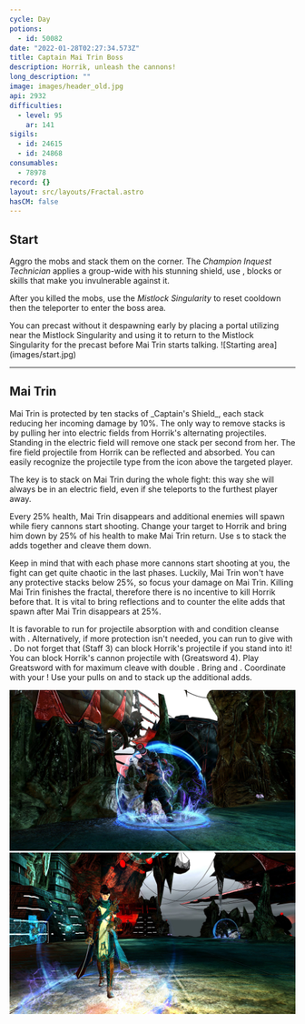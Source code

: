 ```yaml
---
cycle: Day
potions:
  - id: 50082
date: "2022-01-28T02:27:34.573Z"
title: Captain Mai Trin Boss
description: Horrik, unleash the cannons!
long_description: ""
image: images/header_old.jpg
api: 2932
difficulties:
  - level: 95
    ar: 141
sigils:
  - id: 24615
  - id: 24868
consumables:
  - 78978
record: {}
layout: src/layouts/Fractal.astro
hasCM: false
---
```


<Grid>
<GridItem sm="12">

## Start

Aggro the mobs and stack them on the corner. The _Champion Inquest Technician_ applies a group-wide <Control name="Daze"/> with his stunning shield, use <Boon name="Stability"/>, blocks or skills that make you invulnerable against it.

After you killed the mobs, use the _Mistlock Singularity_ to reset cooldown then the teleporter to enter the boss area.

</GridItem>

<GridItem sm="8">

<Tabs>
<Tab specialization="Weaver">
You can precast <Skill name="Conjure Fiery Greatsword"/> without it despawning early by placing a portal utilizing <Item id="78978"/> near the Mistlock Singularity and using it to return to the Mistlock Singularity for the precast before Mai Trin starts talking.
</Tab>
</Tabs>
</GridItem>

<GridItem sm="4">
![Starting area](images/start.jpg)
</GridItem>
</Grid>

---

## Mai Trin <Item id="50082" disableText/>

<Grid>
<GridItem sm="7">
Mai Trin is protected by ten stacks of _Captain's Shield_, each stack reducing her incoming damage by 10%. The only way to remove stacks is by pulling her into electric fields from Horrik's alternating projectiles. Standing in the electric field will remove one stack per second from her. The fire field projectile from Horrik can be reflected and absorbed. You can easily recognize the projectile type from the icon above the targeted player.

The key is to stack on Mai Trin during the whole fight: this way she will always be in an electric field, even if she teleports to the furthest player away.

Every 25% health, Mai Trin disappears and additional enemies will spawn while fiery cannons start shooting. Change your target to Horrik and bring him down by 25% of his health to make Mai Trin return. Use <Control name="Pull"/>s to stack the adds together and cleave them down.

Keep in mind that with each phase more cannons start shooting at you, the fight can get quite chaotic in the last phases. Luckily, Mai Trin won't have any protective stacks below 25%, so focus your damage on Mai Trin. Killing Mai Trin finishes the fractal, therefore there is no incentive to kill Horrik before that. It is vital to bring reflections and <Boon name="Stability"/> to counter the elite adds that spawn after Mai Trin disappears at 25%.

<Tabs>
<Tab specialization="Revenant">
It is favorable to run <Skill name="Legendary Centaur Stance"/> for projectile absorption with <Skill name="Protective Solace"/> and condition cleanse with <Skill name=" Purifying Essence"/>. Alternatively, if more protection isn't needed, you can run <Skill name="Legendary Dwarf Stance"/> to give <Boon name="Stability"/> with <Skill name="Inspiring Reinforcement"/>. Do not forget that <Skill name="Warding Rift"/> (Staff 3) can block Horrik's projectile if you stand into it!
</Tab>

<Tab specialization="Soulbeast">
You can block Horrik's cannon projectile with <Skill name="Counterattack"/> (Greatsword 4).
</Tab>

<Tab specialization="Berserker">
Play Greatsword with <Skill name="blood reckoning"/> for maximum cleave with double <Skill name="arcdivider"/>.
</Tab>

<Tab specialization="Firebrand">
Bring <Skill name="mantraofliberation"/> and <Skill name="wallofreflection"/>. Coordinate with your <Specialization name="Renegade"/>! Use your pulls on <Skill name="Blazing Edge"/> and <Skill name="Chapter 3: Heated Rebuke"/> to stack up the additional adds.
</Tab>
</Tabs>

</GridItem>

<GridItem sm="5">

![First mate Horrik](images/horrik.jpg)
![Captain Mai Trin](images/mai_trin.jpg)

</GridItem>
</Grid>
